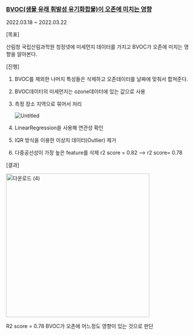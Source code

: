 
### [BVOC(생물 유래 휘발성 유기화합물)이 오존에 미치는 영향](https://github.com/bobabap/Effect_of_Bvoc)

2022.03.18 ~ 2022.03.22


[목표]

산림청 국립산림과학원 청정넷에 미세먼지 데이터를 가지고 BVOC가 오존에 미치는 영향을 알아본다.

[진행]

1. BVOC를 제외한 나머지 특성들은 삭제하고 오존데이터를 날짜에 맞춰서 합쳐준다.
2. BVOC데이터의 미세먼지는 ozone데이터에 있는 값으로 사용
3. 측정 장소 지역으로 묶어서 처리
    
    ![Untitled](https://user-images.githubusercontent.com/87513112/201477680-0dfcbe9b-7cbc-4170-9fa1-7500499638e2.png)
    
4. LinearRegression을 사용해 연관성 확인
5. IQR 방식을 이용한 이상치 데이터(Outlier) 제거
6. 다중공선성이 가장 높은 feature를 삭제
r2 score = 0.82 —> r2 score= 0.78

[결과]

<img width="392" alt="다운로드 (4)" src="https://user-images.githubusercontent.com/87513112/201477685-9823a3b9-bd76-45a9-85ee-0382cdfa44db.png">

R2 score = 0.78 
BVOC가 오존에 어느정도 영향이 있는 것으로 판단
